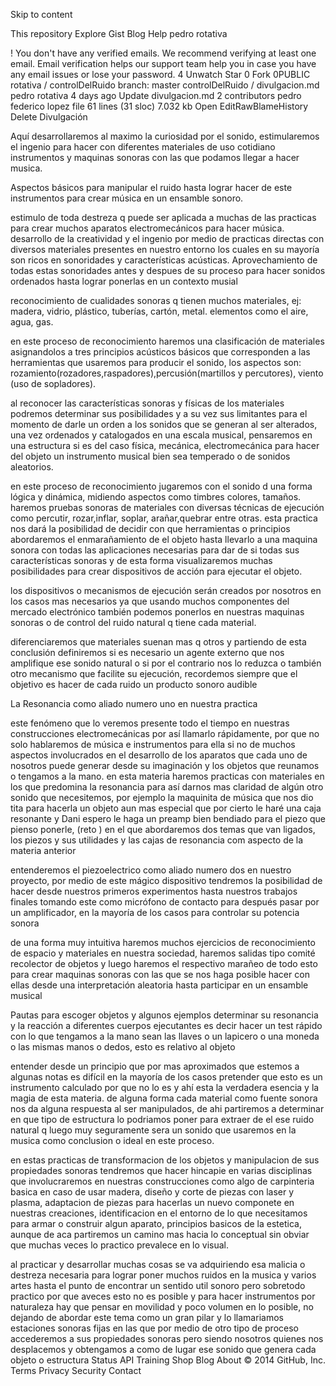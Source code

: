 Skip to content
 
This repository
Explore
Gist
Blog
Help
pedro rotativa
 
!
You don't have any verified emails. We recommend verifying at least one email.
Email verification helps our support team help you in case you have any email issues or lose your password.
4  Unwatch
Star 0 Fork 0PUBLIC rotativa / controlDelRuido
 branch: master  controlDelRuido / divulgacion.md 
pedro rotativa 4 days ago Update divulgacion.md
2 contributors  pedro  federico lopez
 file  61 lines (31 sloc)  7.032 kb  Open EditRawBlameHistory Delete
Divulgación

Aquí desarrollaremos al maximo la curiosidad por el sonido, estimularemos el ingenio para hacer con diferentes materiales de uso cotidiano instrumentos y maquinas sonoras con las que podamos llegar a hacer musica.

Aspectos básicos para manipular el ruido hasta lograr hacer de este instrumentos para crear música en un ensamble sonoro.

estimulo de toda destreza q puede ser aplicada a muchas de las practicas para crear muchos aparatos electromecánicos para hacer música. desarrollo de la creatividad y el ingenio por medio de practicas directas con diversos materiales presentes en nuestro entorno los cuales en su mayoría son ricos en sonoridades y características acústicas. Aprovechamiento de todas estas sonoridades antes y despues de su proceso para hacer sonidos ordenados hasta lograr ponerlas en un contexto musial

reconocimiento de cualidades sonoras q tienen muchos materiales, ej: madera, vidrio, plástico, tuberías, cartón, metal. elementos como el aire, agua, gas.

en este proceso de reconocimiento haremos una clasificación de materiales asignandolos a tres principios acústicos
básicos que corresponden a las herramientas que usaremos para producir el sonido, los aspectos son: rozamiento(rozadores,raspadores),percusión(martillos y percutores), viento (uso de sopladores).

al reconocer las características sonoras y físicas de los materiales podremos determinar sus posibilidades y a su vez sus limitantes para el momento de darle un orden a los sonidos que se generan al ser alterados, una vez ordenados y catalogados en una escala musical, pensaremos en una estructura si es del caso física, mecánica, electromecánica para hacer del objeto un instrumento musical bien sea temperado o de sonidos aleatorios.

en este proceso de reconocimiento jugaremos con el sonido d una forma lógica y dinámica, midiendo aspectos como timbres colores, tamaños. haremos pruebas sonoras de materiales con diversas técnicas de ejecución como percutir, rozar,inflar, soplar, arañar,quebrar entre otras. esta practica nos dará la posibilidad de decidir con que herramientas o principios abordaremos el enmarañamiento de el objeto hasta llevarlo a una maquina sonora con todas las aplicaciones necesarias para dar de si todas sus características sonoras y de esta forma visualizaremos muchas posibilidades para crear dispositivos de acción para ejecutar el objeto.

los dispositivos o mecanismos de ejecución serán creados por nosotros en los casos mas necesarios ya que usando muchos componentes del mercado electrónico también podemos ponerlos en nuestras maquinas sonoras o de control del ruido natural q tiene cada material.

diferenciaremos que materiales suenan mas q otros y partiendo de esta conclusión definiremos si es necesario un agente externo que nos amplifique ese sonido natural o si por el contrario nos lo reduzca o también otro mecanismo que facilite su ejecución, recordemos siempre que el objetivo es hacer de cada ruido un producto sonoro audible

La Resonancia como aliado numero uno en nuestra practica

este fenómeno que lo veremos presente todo el tiempo en nuestras construcciones electromecánicas por así llamarlo rápidamente, por que no solo hablaremos de música e instrumentos para ella si no de muchos aspectos involucrados en el desarrollo de los aparatos que cada uno de nosotros puede generar desde su imaginación y los objetos que reunamos o tengamos a la mano. en esta materia haremos practicas con materiales en los que predomina la resonancia para así darnos mas claridad de algún otro sonido que necesitemos, por ejemplo la maquinita de música que nos dio tita para hacerla un objeto aun mas especial que por cierto le haré una caja resonante y Dani espero le haga un preamp bien bendiado para el piezo que pienso ponerle, (reto ) en el que abordaremos dos temas que van ligados, los piezos y sus utilidades y las cajas de resonancia com aspecto de la materia anterior

entenderemos el piezoelectrico como aliado numero dos en nuestro proyecto, por medio de este mágico dispositivo tendremos la posibilidad de hacer desde nuestros primeros experimentos hasta nuestros trabajos finales tomando este como micrófono de contacto para después pasar por un amplificador, en la mayoría de los casos para controlar su potencia sonora

de una forma muy intuitiva haremos muchos ejercicios de reconocimiento de espacio y materiales en nuestra sociedad, haremos salidas tipo comité recolector de objetos y luego haremos el respectivo marañeo de todo esto para crear maquinas sonoras con las que se nos haga posible hacer con ellas desde una interpretación aleatoria hasta participar en un ensamble musical

Pautas para escoger objetos y algunos ejemplos
determinar su resonancia y la reacción a diferentes cuerpos ejecutantes es decir hacer un test rápido con lo que tengamos a la mano sean las llaves o un lapicero o una moneda o las mismas manos o dedos, esto es relativo al objeto

entender desde un principio que por mas aproximados que estemos a algunas notas es difícil en la mayoría de los casos pretender que esto es un instrumento calculado por que no lo es y ahí esta la verdadera esencia y la magia de esta materia. de alguna forma cada material como fuente sonora nos da alguna respuesta al ser manipulados, de ahi partiremos a determinar en que tipo de estructura lo podriamos poner para extraer de el ese ruido natural q luego muy seguramente sera un sonido que usaremos en la musica como conclusion o ideal en este proceso.

en estas practicas de transformacion de los objetos y manipulacion de sus propiedades sonoras tendremos que hacer hincapie en varias disciplinas que involucraremos en nuestras construcciones como algo de carpinteria basica en caso de usar madera, diseño y corte de piezas con laser y plasma, adaptacion de piezas para hacerlas un nuevo componete en nuestras creaciones, identificacion en el entorno de lo que necesitamos para armar o construir algun aparato, principios basicos de la estetica, aunque de aca partiremos un camino mas hacia lo conceptual sin obviar que muchas veces lo practico prevalece en lo visual.

al practicar y desarrollar muchas cosas se va adquiriendo esa malicia o destreza necesaria para lograr poner muchos ruidos en la musica y varios artes hasta el punto de encontrar un sentido util sonoro pero sobretodo practico por que aveces esto no es posible y para hacer instrumentos por naturaleza hay que pensar en movilidad y poco volumen en lo posible, no dejando de abordar este tema como un gran pilar y lo llamariamos estaciones sonoras fijas en las que por medio de otro tipo de proceso accederemos a sus propiedades sonoras pero siendo nosotros quienes nos desplacemos y obtengamos a como de lugar ese sonido que genera cada objeto o estructura
Status API Training Shop Blog About © 2014 GitHub, Inc. Terms Privacy Security Contact 
